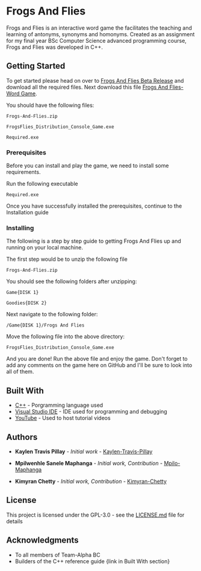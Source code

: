 # Frogs And Flies 

Frogs and Flies is an interactive word game the facilitates the teaching and learning of antonyms, synonyms and homonyms. Created as an assignment for my final year BSc Computer Science advanced programming course, Frogs and Flies was developed in C++.

## Getting Started

To get started please head on over to [Frogs And Flies Beta Release](https://github.com/Kaylen-Travis-Pillay/Frogs-And-Flies/releases/tag/v1.0.0) and download all the required files. Next download this file [Frogs And Flies- Word Game](https://github.com/Kaylen-Travis-Pillay/Frogs-And-Flies/raw/master/Frogs-And-Flies.zip).

You should have the following files:

```
Frogs-And-Flies.zip
```
```
FrogsFlies_Distribution_Console_Game.exe
```
```
Required.exe
```

### Prerequisites

Before you can install and play the game, we need to install some requirements.

Run the following executable
```
Required.exe
```

Once you have successfully installed the prerequisites, continue to the Installation guide

### Installing

The following is a step by step guide to getting Frogs And Flies up and running on your local machine.

The first step would be to unzip the following file

```
Frogs-And-Flies.zip
```

You should see the following folders after unzipping:

```
Game{DISK 1}
```
```
Goodies{DISK 2}
```

Next navigate to the following folder:

```
/Game{DISK 1}/Frogs And Flies
```

Move the following file into the above directory:

```
FrogsFlies_Distribution_Console_Game.exe
```

And you are done! Run the above file and enjoy the game. 
Don't forget to add any comments on the game here on GitHub and I'll be sure to look into all of them.

## Built With

* [C++](http://www.cplusplus.com/) - Porgramming language used
* [Visual Studio IDE](https://www.visualstudio.com/) - IDE used for programming and debugging
* [YouTube](https://www.youtube.com/) - Used to host tutorial videos

## Authors

* **Kaylen Travis Pillay** - *Initial work* - [Kaylen-Travis-Pillay](https://github.com/Kaylen-Travis-Pillay/Code/tree/master/C%2B%2B/Frogs%20and%20Flies-%20Word%20game)

* **Mpilwenhle Sanele Maphanga** - *Initial work, Contribution* - [Mpilo-Maphanga](https://github.com/Mpilo-Maphanga)

* **Kimyran Chetty** - *Initial work, Contribution* - [Kimyran-Chetty](https://github.com/Kimyran-Chetty)

## License

This project is licensed under the GPL-3.0 - see the [LICENSE.md](LICENSE.md) file for details

## Acknowledgments

* To all members of Team-Alpha BC
* Builders of the C++ reference guide {link in Built With section}

